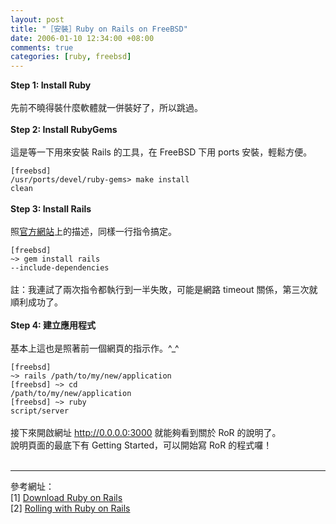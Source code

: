 ```yaml
--- 
layout: post
title: "［安裝］Ruby on Rails on FreeBSD"
date: 2006-01-10 12:34:00 +08:00
comments: true
categories: [ruby, freebsd]
---
```


<span style="font-weight: bold;">Step 1: Install Ruby</span><br /><br />先前不曉得裝什麼軟體就一併裝好了，所以跳過。<br /><br /><span style="font-weight: bold;">Step 2: Install RubyGems</span><br /><br />這是等一下用來安裝 Rails 的工具，在 FreeBSD 下用 ports 安裝，輕鬆方便。<br /><code><br />[freebsd] /usr/ports/devel/ruby-gems> make install clean</code><br /><br /><span style="font-weight: bold;">Step 3: Install Rails</span><br /><br />照<a href="http://www.rubyonrails.org/down">官方網站</a>上的描述，同樣一行指令搞定。<br /><code><br />[freebsd] ~> gem install rails --include-dependencies</code><br /><br />註：我連試了兩次指令都執行到一半失敗，可能是網路 timeout 關係，第三次就順利成功了。<br /><br /><span style="font-weight: bold;">Step 4: 建立應用程式</span><br /><br />基本上這也是照著前一個網頁的指示作。^_^<br /><code><br />[freebsd] ~> rails /path/to/my/new/application<br />[freebsd] ~> cd /path/to/my/new/application<br />[freebsd] ~> ruby script/server<br /></code><br />接下來開啟網址 <span style="color: rgb(51, 51, 255);">http://0.0.0.0:3000</span> 就能夠看到關於 RoR 的說明了。<br />說明頁面的最底下有 Getting Started，可以開始寫 RoR 的程式囉！<br /><br /><hr />參考網址：<br />[1] <a href="http://www.rubyonrails.org/down">Download Ruby on Rails</a><br />[2] <a href="http://www.onlamp.com/pub/a/onlamp/2005/01/20/rails.html?page=1">Rolling with Ruby on Rails</a>
